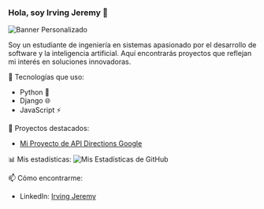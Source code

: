 ### Hola, soy Irving Jeremy 👋

![Banner Personalizado](url_del_banner)

Soy un estudiante de ingeniería en sistemas apasionado por el desarrollo de software y la inteligencia artificial. Aquí encontrarás proyectos que reflejan mi interés en soluciones innovadoras.

🔧 Tecnologías que uso:
- Python 🐍
- Django 🌐
- JavaScript ⚡

🌟 Proyectos destacados:
- [Mi Proyecto de API Directions Google](url_al_repositorio)

📊 Mis estadísticas:
![Mis Estadísticas de GitHub](url_de_estadísticas)

📫 Cómo encontrarme:
- LinkedIn: [Irving Jeremy](url_de_LinkedIn)
